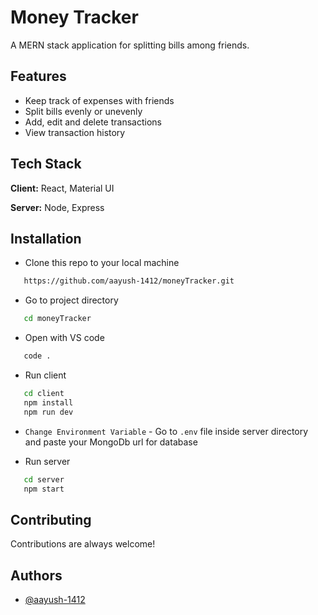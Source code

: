 



# Money Tracker

A MERN stack application for splitting bills among friends.

## Features
- Keep track of expenses with friends
- Split bills evenly or unevenly
- Add, edit and delete transactions
- View transaction history






## Tech Stack

**Client:** React, Material UI

**Server:** Node, Express


## Installation
- Clone this repo to your local machine
```bash
   https://github.com/aayush-1412/moneyTracker.git
```

- Go to project directory

```bash
   cd moneyTracker
```

- Open with  VS code

```bash
   code .
```

- Run client

```bash
   cd client
   npm install
   npm run dev
```
- `Change Environment Variable` - Go to `.env` file inside server directory and paste your MongoDb url for database

- Run server

```bash
   cd server
   npm start

```
    
## Contributing

Contributions are always welcome!



## Authors

- [@aayush-1412](https://www.github.com/aayush-1412)

